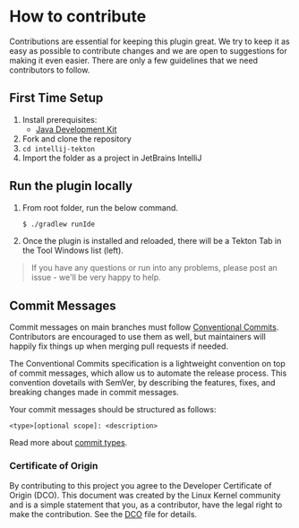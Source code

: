 # How to contribute

Contributions are essential for keeping this plugin great.
We try to keep it as easy as possible to contribute changes and we are
open to suggestions for making it even easier.
There are only a few guidelines that we need contributors to follow.

## First Time Setup
1. Install prerequisites:
   * [Java Development Kit](https://adoptopenjdk.net/)
2. Fork and clone the repository
3. `cd intellij-tekton`
4. Import the folder as a project in JetBrains IntelliJ

## Run the plugin locally

1. From root folder, run the below command.
    ```bash
    $ ./gradlew runIde
    ```


2. Once the plugin is installed and reloaded, there will be a Tekton Tab in the Tool Windows list (left).

> If you have any questions or run into any problems, please post an issue - we'll be very happy to help.


## Commit Messages
Commit messages on main branches must follow [Conventional Commits](https://www.conventionalcommits.org/en/v1.0.0/#summary). Contributors are encouraged to use them as well, but maintainers will happily fix things up when merging pull requests if needed.

The Conventional Commits specification is a lightweight convention on top of commit messages, which allow us to automate the release process. This convention dovetails with SemVer, by describing the features, fixes, and breaking changes made in commit messages. 

Your commit messages should be structured as follows:

```
<type>[optional scope]: <description>
```

Read more about [commit types](https://github.com/pvdlg/conventional-commit-types#commit-types).


### Certificate of Origin

By contributing to this project you agree to the Developer Certificate of
Origin (DCO). This document was created by the Linux Kernel community and is a
simple statement that you, as a contributor, have the legal right to make the
contribution. See the [DCO](DCO) file for details.
